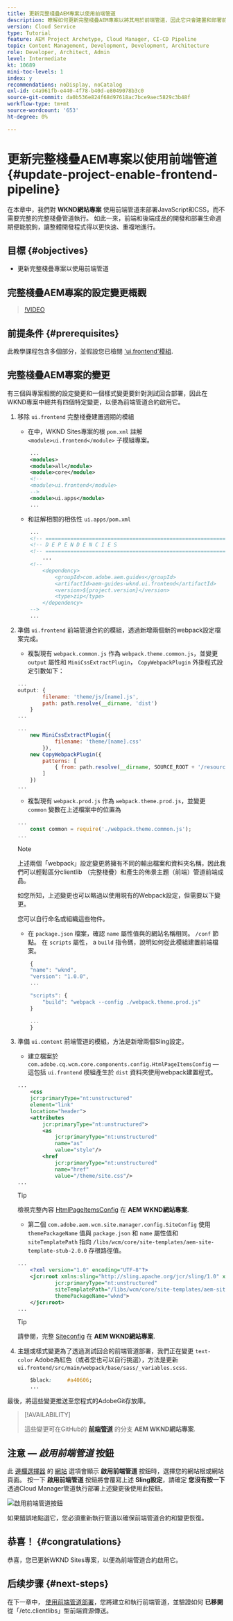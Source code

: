 ```yaml
---
title: 更新完整棧疊AEM專案以使用前端管道
description: 瞭解如何更新完整棧疊AEM專案以將其用於前端管道，因此它只會建置和部署前端成品。
version: Cloud Service
type: Tutorial
feature: AEM Project Archetype, Cloud Manager, CI-CD Pipeline
topic: Content Management, Development, Development, Architecture
role: Developer, Architect, Admin
level: Intermediate
kt: 10689
mini-toc-levels: 1
index: y
recommendations: noDisplay, noCatalog
exl-id: c4a961fb-e440-4f78-b40d-e8049078b3c0
source-git-commit: da0b536e824f68d97618ac7bce9aec5829c3b48f
workflow-type: tm+mt
source-wordcount: '653'
ht-degree: 0%

---
```


# 更新完整棧疊AEM專案以使用前端管道 {#update-project-enable-frontend-pipeline}

在本章中，我們對 __WKND網站專案__ 使用前端管道來部署JavaScript和CSS，而不需要完整的完整棧疊管道執行。 如此一來，前端和後端成品的開發和部署生命週期便能脫鉤，讓整體開發程式得以更快速、重複地進行。

## 目標 {#objectives}

* 更新完整棧疊專案以使用前端管道

## 完整棧疊AEM專案的設定變更概觀

>[!VIDEO](https://video.tv.adobe.com/v/3409419?quality=12&learn=on)

## 前提条件 {#prerequisites}

此教學課程包含多個部分，並假設您已檢閱 [&#39;ui.frontend&#39;模組](./review-uifrontend-module.md).


## 完整棧疊AEM專案的變更

有三個與專案相關的設定變更和一個樣式變更要針對測試回合部署，因此在WKND專案中總共有四個特定變更，以便為前端管道合約啟用它。

1. 移除 `ui.frontend` 完整棧疊建置週期的模組

   * 在中，WKND Sites專案的根 `pom.xml` 註解 `<module>ui.frontend</module>` 子模組專案。

   ```xml
       ...
       <modules>
       <module>all</module>
       <module>core</module>
       <!--
       <module>ui.frontend</module>
       -->                
       <module>ui.apps</module>
       ...
   ```

   * 和註解相關的相依性 `ui.apps/pom.xml`

   ```xml
       ...
       <!-- ====================================================================== -->
       <!-- D E P E N D E N C I E S                                                -->
       <!-- ====================================================================== -->
           ...
       <!--
           <dependency>
               <groupId>com.adobe.aem.guides</groupId>
               <artifactId>aem-guides-wknd.ui.frontend</artifactId>
               <version>${project.version}</version>
               <type>zip</type>
           </dependency>
       -->    
       ...
   ```

1. 準備 `ui.frontend` 前端管道合約的模組，透過新增兩個新的webpack設定檔案完成。

   * 複製現有 `webpack.common.js` 作為 `webpack.theme.common.js`，並變更 `output` 屬性和 `MiniCssExtractPlugin`， `CopyWebpackPlugin` 外掛程式設定引數如下：

   ```javascript
   ...
   output: {
           filename: 'theme/js/[name].js', 
           path: path.resolve(__dirname, 'dist')
       }
   ...
   
   ...
       new MiniCssExtractPlugin({
               filename: 'theme/[name].css'
           }),
       new CopyWebpackPlugin({
           patterns: [
               { from: path.resolve(__dirname, SOURCE_ROOT + '/resources'), to: './clientlib-site' }
           ]
       })
   ...
   ```

   * 複製現有 `webpack.prod.js` 作為 `webpack.theme.prod.js`，並變更 `common` 變數在上述檔案中的位置為

   ```javascript
   ...
       const common = require('./webpack.theme.common.js');
   ...
   ```

   >[!NOTE]
   >
   >上述兩個「webpack」設定變更將擁有不同的輸出檔案和資料夾名稱，因此我們可以輕鬆區分clientlib （完整棧疊）和產生的佈景主題（前端）管道前端成品。
   >
   >如您所知，上述變更也可以略過以使用現有的Webpack設定，但需要以下變更。
   >
   >您可以自行命名或組織這些物件。


   * 在 `package.json` 檔案，確認  `name` 屬性值與的網站名稱相同。 `/conf` 節點。 在 `scripts` 屬性， a `build` 指令碼，說明如何從此模組建置前端檔案。

   ```javascript
       {
       "name": "wknd",
       "version": "1.0.0",
       ...
   
       "scripts": {
           "build": "webpack --config ./webpack.theme.prod.js"
       }
   
       ...
       }
   ```

1. 準備 `ui.content` 前端管道的模組，方法是新增兩個Sling設定。

   * 建立檔案於 `com.adobe.cq.wcm.core.components.config.HtmlPageItemsConfig`  — 這包括 `ui.frontend` 模組產生於 `dist` 資料夾使用webpack建置程式。

   ```xml
   ...
       <css
       jcr:primaryType="nt:unstructured"
       element="link"
       location="header">
       <attributes
           jcr:primaryType="nt:unstructured">
           <as
               jcr:primaryType="nt:unstructured"
               name="as"
               value="style"/>
           <href
               jcr:primaryType="nt:unstructured"
               name="href"
               value="/theme/site.css"/>
   ...
   ```

   >[!TIP]
   >
   >    檢視完整內容 [HtmlPageItemsConfig](https://github.com/adobe/aem-guides-wknd/blob/feature/frontend-pipeline/ui.content/src/main/content/jcr_root/conf/wknd/_sling_configs/com.adobe.cq.wcm.core.components.config.HtmlPageItemsConfig/.content.xml) 在 __AEM WKND網站專案__.


   * 第二個 `com.adobe.aem.wcm.site.manager.config.SiteConfig` 使用 `themePackageName` 值與 `package.json` 和 `name` 屬性值和 `siteTemplatePath` 指向 `/libs/wcm/core/site-templates/aem-site-template-stub-2.0.0` 存根路徑值。

   ```xml
   ...
       <?xml version="1.0" encoding="UTF-8"?>
       <jcr:root xmlns:sling="http://sling.apache.org/jcr/sling/1.0" xmlns:jcr="http://www.jcp.org/jcr/1.0" xmlns:nt="http://www.jcp.org/jcr/nt/1.0"
               jcr:primaryType="nt:unstructured"
               siteTemplatePath="/libs/wcm/core/site-templates/aem-site-template-stub-2.0.0"
               themePackageName="wknd">
       </jcr:root>
   ...
   ```

   >[!TIP]
   >
   >    請參閱，完整 [Siteconfig](https://github.com/adobe/aem-guides-wknd/blob/feature/frontend-pipeline/ui.content/src/main/content/jcr_root/conf/wknd/_sling_configs/com.adobe.aem.wcm.site.manager.config.SiteConfig/.content.xml) 在 __AEM WKND網站專案__.

1. 主題或樣式變更為了透過測試回合的前端管道部署，我們正在變更 `text-color` Adobe為紅色（或者您也可以自行挑選），方法是更新 `ui.frontend/src/main/webpack/base/sass/_variables.scss`.

   ```css
       $black:     #a40606;
       ...
   ```

最後，將這些變更推送至您程式的AdobeGit存放庫。


>[!AVAILABILITY]
>
> 這些變更可在GitHub的 [__前端管道__](https://github.com/adobe/aem-guides-wknd/tree/feature/frontend-pipeline) 的分支 __AEM WKND網站專案__.


## 注意 —  _啟用前端管道_ 按鈕

此 [邊欄選擇器](https://experienceleague.adobe.com/docs/experience-manager-cloud-service/content/sites/authoring/getting-started/basic-handling.html) 的 [網站](https://experienceleague.adobe.com/docs/experience-manager-cloud-service/content/sites/authoring/getting-started/basic-handling.html) 選項會顯示 **啟用前端管道** 按鈕時，選擇您的網站根或網站頁面。 按一下 **啟用前端管道** 按鈕將會覆寫上述 **Sling設定**，請確定 **您沒有按一下** 透過Cloud Manager管道執行部署上述變更後使用此按鈕。

![啟用前端管道按鈕](assets/enable-front-end-Pipeline-button.png)

如果錯誤地點選它，您必須重新執行管道以確保前端管道合約和變更恢復。

## 恭喜！ {#congratulations}

恭喜，您已更新WKND Sites專案，以便為前端管道合約啟用它。

## 后续步骤 {#next-steps}

在下一章中， [使用前端管道部署](create-frontend-pipeline.md)，您將建立和執行前端管道，並驗證如何 __已移開__ 從「/etc.clientlibs」型前端資源傳送。

